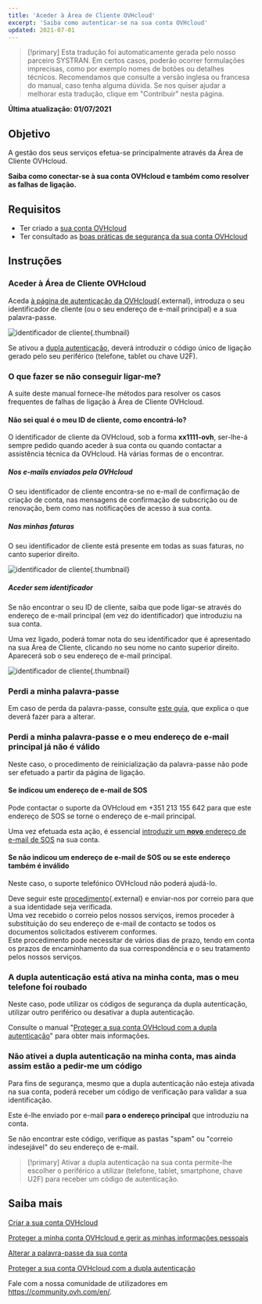 ```yaml
---
title: 'Aceder à Área de Cliente OVHcloud'
excerpt: 'Saiba como autenticar-se na sua conta OVHcloud'
updated: 2021-07-01
---
```


> [!primary]
> Esta tradução foi automaticamente gerada pelo nosso parceiro SYSTRAN. Em certos casos, poderão ocorrer formulações imprecisas, como por exemplo nomes de botões ou detalhes técnicos. Recomendamos que consulte a versão inglesa ou francesa do manual, caso tenha alguma dúvida. Se nos quiser ajudar a melhorar esta tradução, clique em "Contribuir" nesta página.
>

**Última atualização: 01/07/2021**

## Objetivo

A gestão dos seus serviços efetua-se principalmente através da Área de Cliente OVHcloud.

**Saiba como conectar-se à sua conta OVHcloud e também como resolver as falhas de ligação.**

## Requisitos

- Ter criado a [sua conta OVHcloud](/pages/account/customer/ovhcloud-account-creation)
- Ter consultado as [boas práticas de segurança da sua conta OVHcloud](/pages/account/customer/all_about_username)

## Instruções

### Aceder à Área de Cliente OVHcloud

Aceda [à página de autenticação da OVHcloud](https://www.ovh.com/auth/?action=gotomanager&from=https://www.ovh.pt/&ovhSubsidiary=pt){.external}, introduza o seu identificador de cliente (ou o seu endereço de e-mail principal) e a sua palavra-passe.

![identificador de cliente](images/log-in.png){.thumbnail}

Se ativou a [dupla autenticação](/pages/account/customer/secure-ovhcloud-account-with-2fa), deverá introduzir o código único de ligação gerado pelo seu periférico (telefone, tablet ou chave U2F).

### O que fazer se não conseguir ligar-me? <a name="login-failure"></a>

A suite deste manual fornece-lhe métodos para resolver os casos frequentes de falhas de ligação à Área de Cliente OVHcloud.

#### Não sei qual é o meu ID de cliente, como encontrá-lo?

O identificador de cliente da OVHcloud, sob a forma **xx1111-ovh**, ser-lhe-á sempre pedido quando aceder à sua conta ou quando contactar a assistência técnica da OVHcloud. Há várias formas de o encontrar.

##### **Nos e-mails enviados pela OVHcloud**

O seu identificador de cliente encontra-se no e-mail de confirmação de criação de conta, nas mensagens de confirmação de subscrição ou de renovação, bem como nas notificações de acesso à sua conta.

##### **Nas minhas faturas**

O seu identificador de cliente está presente em todas as suas faturas, no canto superior direito.

![identificador de cliente](images/nichandle01b.png){.thumbnail}

##### **Aceder sem identificador**

Se não encontrar o seu ID de cliente, saiba que pode ligar-se através do endereço de e-mail principal (em vez do identificador) que introduziu na sua conta.

Uma vez ligado, poderá tomar nota do seu identificador que é apresentado na sua Área de Cliente, clicando no seu nome no canto superior direito.
<br>Aparecerá sob o seu endereço de e-mail principal.

![identificador de cliente](images/nic-handle.png){.thumbnail}

### Perdi a minha palavra-passe

Em caso de perda da palavra-passe, consulte [este guia](/pages/account/customer/manage-ovh-password#se-nao-se-lembrar-da-sua-palavra-passe-atual), que explica o que deverá fazer para a alterar.

### Perdi a minha palavra-passe e o meu endereço de e-mail principal já não é válido

Neste caso, o procedimento de reinicialização da palavra-passe não pode ser efetuado a partir da página de ligação.

#### Se indicou um endereço de e-mail de SOS

Pode contactar o suporte da OVHcloud em +351 213 155 642 para que este endereço de SOS se torne o endereço de e-mail principal.

Uma vez efetuada esta ação, é essencial [introduzir um **novo** endereço de e-mail de SOS](/pages/account/customer/all_about_username#backup-email) na sua conta.

#### Se não indicou um endereço de e-mail de SOS ou se este endereço também é inválido

Neste caso, o suporte telefónico OVHcloud não poderá ajudá-lo.

Deve seguir este [procedimento](https://www.ovh.pt/cgi-bin/pt/procedure/procedureChangeEmail.cgi){.external} e enviar-nos por correio para que a sua identidade seja verificada.
<br>Uma vez recebido o correio pelos nossos serviços, iremos proceder à substituição do seu endereço de e-mail de contacto se todos os documentos solicitados estiverem conformes.
<br>Este procedimento pode necessitar de vários dias de prazo, tendo em conta os prazos de encaminhamento da sua correspondência e o seu tratamento pelos nossos serviços.

### A dupla autenticação está ativa na minha conta, mas o meu telefone foi roubado

Neste caso, pode utilizar os códigos de segurança da dupla autenticação, utilizar outro periférico ou desativar a dupla autenticação.

Consulte o manual "[Proteger a sua conta OVHcloud com a dupla autenticação](/pages/account/customer/secure-ovhcloud-account-with-2fa#o-que-devo-fazer-se-um-dos-meus-perifericos-estiver-perdido-ou-parar-de-funcionar)" para obter mais informações.

### Não ativei a dupla autenticação na minha conta, mas ainda assim estão a pedir-me um código

Para fins de segurança, mesmo que a dupla autenticação não esteja ativada na sua conta, poderá receber um código de verificação para validar a sua identificação.

Este é-lhe enviado por e-mail **para o endereço principal** que introduziu na conta.

Se não encontrar este código, verifique as pastas "spam" ou "correio indesejável" do seu endereço de e-mail.

> [!primary]
> Ativar a dupla autenticação na sua conta permite-lhe escolher o periférico a utilizar (telefone, tablet, smartphone, chave U2F) para receber um código de autenticação.
>

## Saiba mais

[Criar a sua conta OVHcloud](/pages/account/customer/ovhcloud-account-creation)

[Proteger a minha conta OVHcloud e gerir as minhas informações pessoais](/pages/account/customer/all_about_username)

[Alterar a palavra-passe da sua conta](/pages/account/customer/manage-ovh-password)

[Proteger a sua conta OVHcloud com a dupla autenticação](/pages/account/customer/secure-ovhcloud-account-with-2fa)

Fale com a nossa comunidade de utilizadores em <https://community.ovh.com/en/>.
